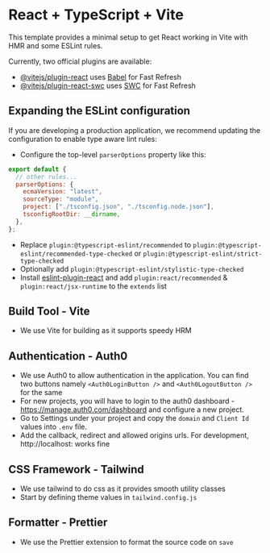 # React + TypeScript + Vite

This template provides a minimal setup to get React working in Vite with HMR and some ESLint rules.

Currently, two official plugins are available:

- [@vitejs/plugin-react](https://github.com/vitejs/vite-plugin-react/blob/main/packages/plugin-react/README.md) uses [Babel](https://babeljs.io/) for Fast Refresh
- [@vitejs/plugin-react-swc](https://github.com/vitejs/vite-plugin-react-swc) uses [SWC](https://swc.rs/) for Fast Refresh

## Expanding the ESLint configuration

If you are developing a production application, we recommend updating the configuration to enable type aware lint rules:

- Configure the top-level `parserOptions` property like this:

```js
export default {
  // other rules...
  parserOptions: {
    ecmaVersion: "latest",
    sourceType: "module",
    project: ["./tsconfig.json", "./tsconfig.node.json"],
    tsconfigRootDir: __dirname,
  },
};
```

- Replace `plugin:@typescript-eslint/recommended` to `plugin:@typescript-eslint/recommended-type-checked` or `plugin:@typescript-eslint/strict-type-checked`
- Optionally add `plugin:@typescript-eslint/stylistic-type-checked`
- Install [eslint-plugin-react](https://github.com/jsx-eslint/eslint-plugin-react) and add `plugin:react/recommended` & `plugin:react/jsx-runtime` to the `extends` list

## Build Tool - Vite

- We use Vite for building as it supports speedy HRM

## Authentication - Auth0

- We use Auth0 to allow authentication in the application. You can find two buttons namely `<Auth0LoginButton />` and `<Auth0LogoutButton />` for the same
- For new projects, you will have to login to the auth0 dashboard - https://manage.auth0.com/dashboard and configure a new project.
- Go to Settings under your project and copy the `domain` and `Client Id` values into `.env` file.
- Add the callback, redirect and allowed origins urls. For development, http://localhost:<port> works fine

## CSS Framework - Tailwind

- We use tailwind to do css as it provides smooth utility classes
- Start by defining theme values in `tailwind.config.js`

## Formatter - Prettier

- We use the Prettier extension to format the source code on `save`
